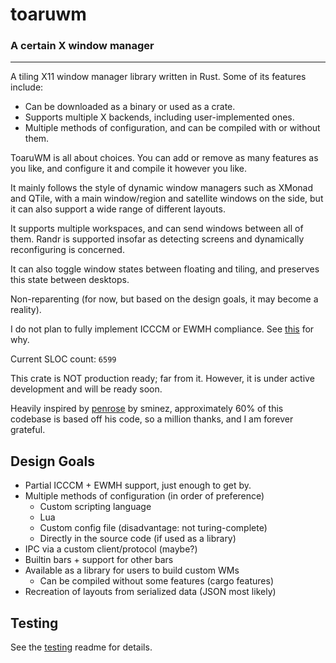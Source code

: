 # toaruwm

### A certain X window manager

---

A tiling X11 window manager library written in Rust. Some of its features include:

- Can be downloaded as a binary or used as a crate.
- Supports multiple X backends, including user-implemented ones.
- Multiple methods of configuration, and can be compiled with or without them.

ToaruWM is all about choices. You can add or remove as many features as you like, and configure it and compile it however you like.

It mainly follows the style of dynamic window managers such as XMonad and QTile, with a main window/region and satellite windows on the side,
but it can also support a wide range of different layouts.

It supports multiple workspaces, and can send windows between all of them. Randr is supported insofar as detecting screens and dynamically reconfiguring is concerned.

It can also toggle window states between floating and tiling, and preserves this state between desktops.

Non-reparenting (for now, but based on the design goals, it may become a reality).

I do not plan to fully implement ICCCM or EWMH compliance.
See [this](http://www.call-with-current-continuation.org/rants/icccm.txt) for why.

Current SLOC count: `6599`

This crate is NOT production ready; far from it. However, it is under active development and will be ready soon.

Heavily inspired by [penrose](https://docs.rs/penrose/0.2.0/penrose/index.html) by sminez, approximately 60% of this codebase is based off his code, so a million thanks, and I am forever grateful.

## Design Goals

- Partial ICCCM + EWMH support, just enough to get by.
- Multiple methods of configuration (in order of preference)
  - Custom scripting language
  - Lua
  - Custom config file (disadvantage: not turing-complete)
  - Directly in the source code (if used as a library)
- IPC via a custom client/protocol (maybe?)
- Builtin bars + support for other bars
- Available as a library for users to build custom WMs
  - Can be compiled without some features (cargo features)
- Recreation of layouts from serialized data (JSON most likely)

## Testing

See the [testing](TESTING.md) readme for details.
